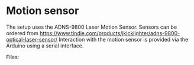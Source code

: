 # Motion sensor

The setup uses the ADNS-9800 Laser Motion Sensor. Sensors can be ordered from https://www.tindie.com/products/jkicklighter/adns-9800-optical-laser-sensor/
Interaction with the motion sensor is provided via the Arduino using a serial interface.

Files:
